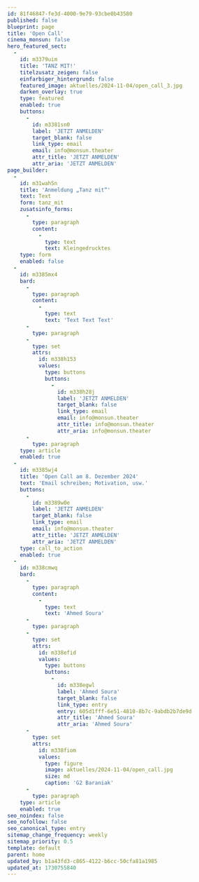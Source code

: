 ```yaml
---
id: 81f46847-fe3d-4000-9e79-93cbe0b43580
published: false
blueprint: page
title: 'Open Call'
cinema_monsun: false
hero_featured_sect:
  -
    id: m3379uim
    title: 'TANZ MIT!'
    titelzusatz_zeigen: false
    einfarbiger_hintergrund: false
    featured_image: aktuelles/2024-11-04/open_call_3.jpg
    darken_overlay: true
    type: featured
    enabled: true
    buttons:
      -
        id: m3381sn0
        label: 'JETZT ANMELDEN'
        target_blank: false
        link_type: email
        email: info@monsun.theater
        attr_title: 'JETZT ANMELDEN'
        attr_aria: 'JETZT ANMELDEN'
page_builder:
  -
    id: m31wah5n
    title: 'Anmeldung „Tanz mit“'
    text: Text
    form: tanz_mit
    zusatsinfo_forms:
      -
        type: paragraph
        content:
          -
            type: text
            text: Kleingedrucktes
    type: form
    enabled: false
  -
    id: m3385mx4
    bard:
      -
        type: paragraph
        content:
          -
            type: text
            text: 'Text Text Text'
      -
        type: paragraph
      -
        type: set
        attrs:
          id: m338h153
          values:
            type: buttons
            buttons:
              -
                id: m338h28j
                label: 'JETZT ANMELDEN'
                target_blank: false
                link_type: email
                email: info@monsun.theater
                attr_title: info@monsun.theater
                attr_aria: info@monsun.theater
      -
        type: paragraph
    type: article
    enabled: true
  -
    id: m3385wj4
    title: 'Open Call am 8. Dezember 2024'
    text: 'Email schreiben; Motivation, usw.'
    buttons:
      -
        id: m3389w0e
        label: 'JETZT ANMELDEN'
        target_blank: false
        link_type: email
        email: info@monsun.theater
        attr_title: 'JETZT ANMELDEN'
        attr_aria: 'JETZT ANMELDEN'
    type: call_to_action
    enabled: true
  -
    id: m338cmwq
    bard:
      -
        type: paragraph
        content:
          -
            type: text
            text: 'Ahmed Soura'
      -
        type: paragraph
      -
        type: set
        attrs:
          id: m338efid
          values:
            type: buttons
            buttons:
              -
                id: m338egwl
                label: 'Ahmed Soura'
                target_blank: false
                link_type: entry
                entry: 605d1fff-6e51-4810-8b7c-9abdb2b7de9d
                attr_title: 'Ahmed Soura'
                attr_aria: 'Ahmed Soura'
      -
        type: set
        attrs:
          id: m338fiom
          values:
            type: figure
            image: aktuelles/2024-11-04/open_call.jpg
            size: md
            caption: 'G2 Baraniak'
      -
        type: paragraph
    type: article
    enabled: true
seo_noindex: false
seo_nofollow: false
seo_canonical_type: entry
sitemap_change_frequency: weekly
sitemap_priority: 0.5
template: default
parent: home
updated_by: b1a43fd3-c865-4122-b6cc-50cfa81a1985
updated_at: 1730755840
---
```

